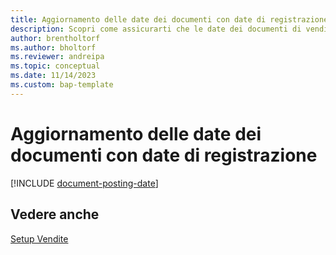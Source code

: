 ```yaml
---
title: Aggiornamento delle date dei documenti con date di registrazione
description: Scopri come assicurarti che le date dei documenti di vendita e di acquisto corrispondano alle date di registrazione.
author: brentholtorf
ms.author: bholtorf
ms.reviewer: andreipa
ms.topic: conceptual
ms.date: 11/14/2023
ms.custom: bap-template
---
```

# <a name="updating-document-dates-with-posting-dates"></a>Aggiornamento delle date dei documenti con date di registrazione

[!INCLUDE [document-posting-date](includes/document-posting-date.md)]

## <a name="see-also"></a>Vedere anche

[Setup Vendite](sales-setup-sales.md)
